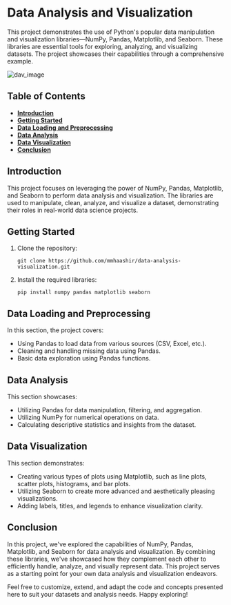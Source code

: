 # Data Analysis and Visualization

This project demonstrates the use of Python's popular data manipulation and visualization libraries—NumPy, Pandas, Matplotlib, and Seaborn. These libraries are essential tools for exploring, analyzing, and visualizing datasets. The project showcases their capabilities through a comprehensive example.

![dav_image](https://www.datameer.com/wp-content/uploads/2019/12/Data-Vizualisation-924x512.png)

## Table of Contents

- [**Introduction**](#intro)
- [**Getting Started**](#getting_started)
- [**Data Loading and Preprocessing**](#data_loading)
- [**Data Analysis**](#data_analysis)
- [**Data Visualization**](#data_visualization)
- [**Conclusion**](#conclusion)
  
## Introduction <a name="intro"></a>
This project focuses on leveraging the power of NumPy, Pandas, Matplotlib, and Seaborn to perform data analysis and visualization. The libraries are used to manipulate, clean, analyze, and visualize a dataset, demonstrating their roles in real-world data science projects.

## Getting Started <a name="getting_started"></a>

1. Clone the repository:
   
   `git clone https://github.com/mmhaashir/data-analysis-visualization.git`

3. Install the required libraries:
   
   `pip install numpy pandas matplotlib seaborn`

## Data Loading and Preprocessing <a name="data_loading"></a>

In this section, the project covers:

- Using Pandas to load data from various sources (CSV, Excel, etc.).
- Cleaning and handling missing data using Pandas.
- Basic data exploration using Pandas functions.

## Data Analysis <a name="data_analysis"></a>

This section showcases:

- Utilizing Pandas for data manipulation, filtering, and aggregation.
- Utilizing NumPy for numerical operations on data.
- Calculating descriptive statistics and insights from the dataset.
  
## Data Visualization <a name="data_visualization"></a>

This section demonstrates:

- Creating various types of plots using Matplotlib, such as line plots, scatter plots, histograms, and bar plots.
- Utilizing Seaborn to create more advanced and aesthetically pleasing visualizations.
- Adding labels, titles, and legends to enhance visualization clarity.

## Conclusion <a name="conclusion"></a>
In this project, we've explored the capabilities of NumPy, Pandas, Matplotlib, and Seaborn for data analysis and visualization. By combining these libraries, we've showcased how they complement each other to efficiently handle, analyze, and visually represent data. This project serves as a starting point for your own data analysis and visualization endeavors.

Feel free to customize, extend, and adapt the code and concepts presented here to suit your datasets and analysis needs. Happy exploring!
